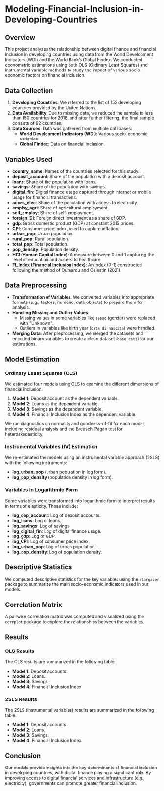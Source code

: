 # Modeling-Financial-Inclusion-in-Developing-Countries

## Overview
This project analyzes the relationship between digital finance and financial inclusion in developing countries using data from the World Development Indicators (WDI) and the World Bank’s Global Findex. We conducted econometric estimations using both OLS (Ordinary Least Squares) and instrumental variable methods to study the impact of various socio-economic factors on financial inclusion.

## Data Collection
1. **Developing Countries**: We referred to the list of 152 developing countries provided by the United Nations.
2. **Data Availability**: Due to missing data, we reduced the sample to less than 150 countries for 2018, and after further filtering, the final sample consists of 92 countries.
3. **Data Sources**: Data was gathered from multiple databases:
   - **World Development Indicators (WDI)**: Various socio-economic variables.
   - **Global Findex**: Data on financial inclusion.

## Variables Used
- **country_name**: Names of the countries selected for this study.
- **deposit_account**: Share of the population with a deposit account.
- **loans**: Share of the population with loans.
- **savings**: Share of the population with savings.
- **digital_fin**: Digital finance usage captured through internet or mobile usage for financial transactions.
- **acces_elec**: Share of the population with access to electricity.
- **employ_agri**: Share of agricultural employment.
- **self_employ**: Share of self-employment.
- **foreign_DI**: Foreign direct investment as a share of GDP.
- **gdp**: Gross domestic product (GDP) at constant 2015 prices.
- **CPI**: Consumer price index, used to capture inflation.
- **urban_pop**: Urban population.
- **rural_pop**: Rural population.
- **total_pop**: Total population.
- **pop_density**: Population density.
- **HCI (Human Capital Index)**: A measure between 0 and 1 capturing the level of education and access to healthcare.
- **FI_Index (Financial Inclusion Index)**: An index (0-1) constructed following the method of Oumarou and Celestin (2021).

## Data Preprocessing
- **Transformation of Variables**: We converted variables into appropriate formats (e.g., factors, numeric, date objects) to prepare them for analysis.
- **Handling Missing and Outlier Values**:
  - Missing values in some variables like `sesso` (gender) were replaced with "Unknown".
  - Outliers in variables like birth year (`data di nascita`) were handled.
- **Merging Data**: After preprocessing, we merged the datasets and encoded binary variables to create a clean dataset (`base_esti`) for our estimations.

## Model Estimation

### Ordinary Least Squares (OLS)
We estimated four models using OLS to examine the different dimensions of financial inclusion:
1. **Model 1**: Deposit account as the dependent variable.
2. **Model 2**: Loans as the dependent variable.
3. **Model 3**: Savings as the dependent variable.
4. **Model 4**: Financial Inclusion Index as the dependent variable.

We ran diagnostics on normality and goodness-of-fit for each model, including residual analysis and the Breusch-Pagan test for heteroskedasticity.

### Instrumental Variables (IV) Estimation
We re-estimated the models using an instrumental variable approach (2SLS) with the following instruments:
- **log_urban_pop** (urban population in log form).
- **log_pop_density** (population density in log form).

### Variables in Logarithmic Form
Some variables were transformed into logarithmic form to interpret results in terms of elasticity. These include:
- **log_dep_account**: Log of deposit accounts.
- **log_loans**: Log of loans.
- **log_savings**: Log of savings.
- **log_digital_fin**: Log of digital finance usage.
- **log_gdp**: Log of GDP.
- **log_CPI**: Log of consumer price index.
- **log_urban_pop**: Log of urban population.
- **log_pop_density**: Log of population density.

## Descriptive Statistics
We computed descriptive statistics for the key variables using the `stargazer` package to summarize the main socio-economic indicators used in our models.

## Correlation Matrix
A pairwise correlation matrix was computed and visualized using the `corrplot` package to explore the relationships between the variables.

## Results

### OLS Results
The OLS results are summarized in the following table:
- **Model 1**: Deposit accounts.
- **Model 2**: Loans.
- **Model 3**: Savings.
- **Model 4**: Financial Inclusion Index.

### 2SLS Results
The 2SLS (instrumental variables) results are summarized in the following table:
- **Model 1**: Deposit accounts.
- **Model 2**: Loans.
- **Model 3**: Savings.
- **Model 4**: Financial Inclusion Index.

## Conclusion
Our models provide insights into the key determinants of financial inclusion in developing countries, with digital finance playing a significant role. By improving access to digital financial services and infrastructure (e.g., electricity), governments can promote greater financial inclusion.
